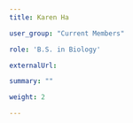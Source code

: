 ```yaml
---
title: Karen Ha

user_group: "Current Members"

role: 'B.S. in Biology'

externalUrl: 

summary: ""

weight: 2

---
```



